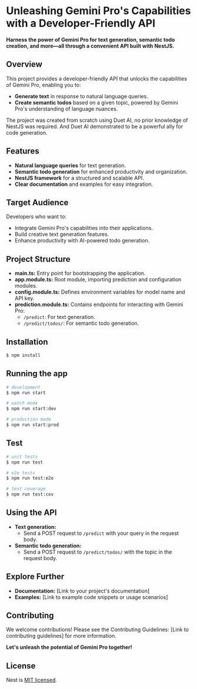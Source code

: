 # Unleashing Gemini Pro's Capabilities with a Developer-Friendly API

**Harness the power of Gemini Pro for text generation, semantic todo creation, and more—all through a convenient API built with NestJS.**

## Overview

This project provides a developer-friendly API that unlocks the capabilities of Gemini Pro, enabling you to:

- **Generate text** in response to natural language queries.
- **Create semantic todos** based on a given topic, powered by Gemini Pro's understanding of language nuances.

The project was created from scratch using Duet AI, no prior knowledge of NestJS was required. And Duet AI demonstrated to be a powerful ally for code generation.

## Features

- **Natural language queries** for text generation.
- **Semantic todo generation** for enhanced productivity and organization.
- **NestJS framework** for a structured and scalable API.
- **Clear documentation** and examples for easy integration.

## Target Audience

Developers who want to:

- Integrate Gemini Pro's capabilities into their applications.
- Build creative text generation features.
- Enhance productivity with AI-powered todo generation.

## Project Structure

- **main.ts:** Entry point for bootstrapping the application.
- **app.module.ts:** Root module, importing prediction and configuration modules.
- **config.module.ts:** Defines environment variables for model name and API key.
- **prediction.module.ts:** Contains endpoints for interacting with Gemini Pro:
  - `/predict`: For text generation.
  - `/predict/todos/`: For semantic todo generation.

## Installation

```bash
$ npm install
```

## Running the app

```bash
# development
$ npm run start

# watch mode
$ npm run start:dev

# production mode
$ npm run start:prod
```

## Test

```bash
# unit tests
$ npm run test

# e2e tests
$ npm run test:e2e

# test coverage
$ npm run test:cov
```

## Using the API

- **Text generation:**
  - Send a POST request to `/predict` with your query in the request body.
- **Semantic todo generation:**
  - Send a POST request to `/predict/todos/` with the topic in the request body.

## Explore Further

- **Documentation:** [Link to your project's documentation]
- **Examples:** [Link to example code snippets or usage scenarios]

## Contributing

We welcome contributions! Please see the Contributing Guidelines: [Link to contributing guidelines] for more information.

**Let's unleash the potential of Gemini Pro together!**

## License

Nest is [MIT licensed](LICENSE).

